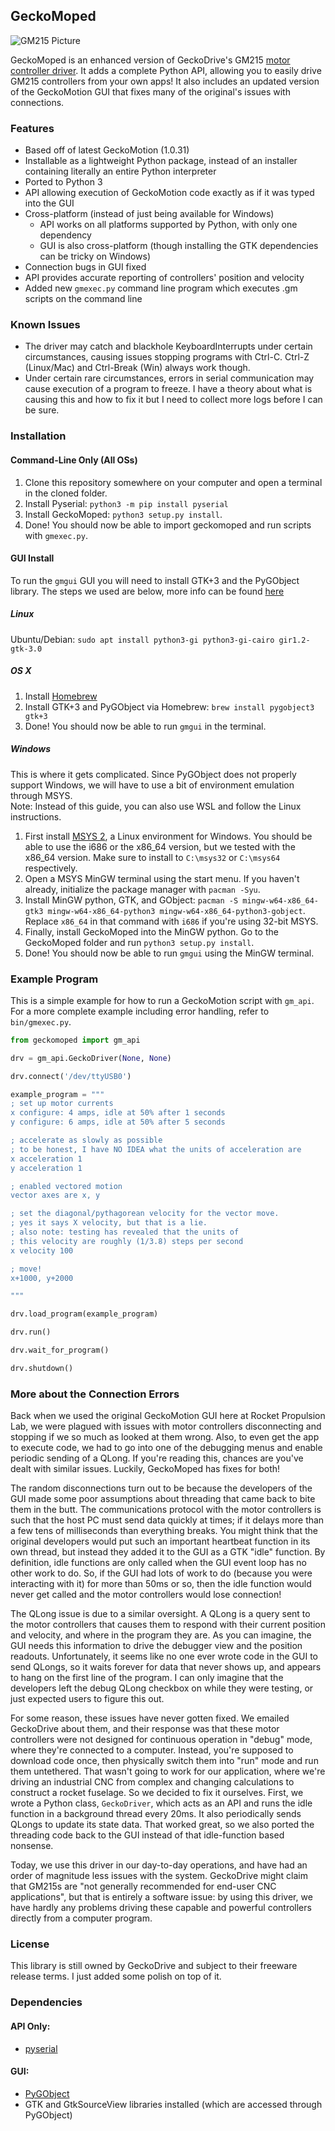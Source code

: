 ## GeckoMoped

![GM215 Picture](https://www.geckodrive.com/media/catalog/product/cache/c687aa7517cf01e65c009f6943c2b1e9/g/m/gm215-1.jpg)

GeckoMoped is an enhanced version of GeckoDrive's GM215 [motor controller driver](https://www.geckodrive.com/support/geckomotion.html).  It adds a complete Python API, allowing you to easily drive GM215 controllers from your own apps!  It also includes an updated version of the GeckoMotion GUI that fixes many of the original's issues with connections.


### Features

- Based off of latest GeckoMotion (1.0.31)
- Installable as a lightweight Python package, instead of an installer containing literally an entire Python interpreter
- Ported to Python 3
- API allowing execution of GeckoMotion code exactly as if it was typed into the GUI
- Cross-platform (instead of just being available for Windows)
    - API works on all platforms supported by Python, with only one dependency
    - GUI is also cross-platform (though installing the GTK dependencies can be tricky on Windows)
- Connection bugs in GUI fixed
- API provides accurate reporting of controllers' position and velocity
- Added new `gmexec.py` command line program which executes .gm scripts on the command line

### Known Issues

- The driver may catch and blackhole KeyboardInterrupts under certain circumstances, causing issues stopping programs with Ctrl-C.  Ctrl-Z (Linux/Mac) and Ctrl-Break (Win) always work though.
- Under certain rare circumstances, errors in serial communication may cause execution of a program to freeze.  I have a theory about what is causing this and how to fix it but I need to collect more logs before I can be sure.

### Installation

#### Command-Line Only (All OSs)

1. Clone this repository somewhere on your computer and open a terminal in the cloned folder.
2. Install Pyserial: `python3 -m pip install pyserial`
3. Install GeckoMoped: `python3 setup.py install`.
4. Done!  You should now be able to import geckomoped and run scripts with `gmexec.py`.

#### GUI Install

To run the `gmgui` GUI you will need to install GTK+3 and the PyGObject library.
The steps we used are below, more info can be found [here](https://pygobject.readthedocs.io/en/latest/getting_started.html)

##### Linux

Ubuntu/Debian: `sudo apt install python3-gi python3-gi-cairo gir1.2-gtk-3.0`

##### OS X

1. Install [Homebrew](https://brew.sh/)
2. Install GTK+3 and PyGObject via Homebrew: `brew install pygobject3 gtk+3`
3. Done!  You should now be able to run `gmgui` in the terminal.

##### Windows
This is where it gets complicated.  Since PyGObject does not properly support Windows, we will have to use
a bit of environment emulation through MSYS.  
Note: Instead of this guide, you can also use WSL and follow the Linux instructions.

1. First install [MSYS 2](http://www.msys2.org/), a Linux environment for Windows.  You should be able to use the i686 or the x86_64 version, but we tested with the x86_64 version.  Make sure to install to `C:\msys32` or `C:\msys64` respectively.
2. Open a MSYS MinGW terminal using the start menu.  If you haven't already, initialize the package manager with `pacman -Syu`.
3. Install MinGW python, GTK, and GObject: `pacman -S mingw-w64-x86_64-gtk3 mingw-w64-x86_64-python3 mingw-w64-x86_64-python3-gobject`.  Replace `x86_64` in that command with `i686` if you're using 32-bit MSYS.
4. Finally, install GeckoMoped into the MinGW python.  Go to the GeckoMoped folder and run `python3 setup.py install`.  
5. Done!  You should now be able to run `gmgui` using the MinGW terminal.

### Example Program

This is a simple example for how to run a GeckoMotion script with `gm_api`.  For a more complete example including error handling, refer to `bin/gmexec.py`.

```python
from geckomoped import gm_api

drv = gm_api.GeckoDriver(None, None)

drv.connect('/dev/ttyUSB0')

example_program = """
; set up motor currents
x configure: 4 amps, idle at 50% after 1 seconds
y configure: 6 amps, idle at 50% after 5 seconds

; accelerate as slowly as possible
; to be honest, I have NO IDEA what the units of acceleration are
x acceleration 1
y acceleration 1

; enabled vectored motion
vector axes are x, y

; set the diagonal/pythagorean velocity for the vector move.
; yes it says X velocity, but that is a lie.
; also note: testing has revealed that the units of 
; this velocity are roughly (1/3.8) steps per second
x velocity 100

; move!
x+1000, y+2000

"""

drv.load_program(example_program)

drv.run()

drv.wait_for_program()

drv.shutdown()

```

### More about the Connection Errors

Back when we used the original GeckoMotion GUI here at Rocket Propulsion Lab, we were plagued with issues with motor controllers disconnecting and stopping if we so much as looked at them wrong.  Also, to even get the app to execute code, we had to go into one of the debugging menus and enable periodic sending of a QLong.  If you're reading this, chances are you've dealt with similar issues.  Luckily, GeckoMoped has fixes for both!

The random disconnections turn out to be because the developers of the GUI made some poor assumptions about threading that came back to bite them in the butt.  The communications protocol with the motor controllers is such that the host PC must send data quickly at times; if it delays more than a few tens of milliseconds than everything breaks.  You might think that the original developers would put such an important heartbeat function in its own thread, but instead they added it to the GUI as a GTK "idle" function.  By definition, idle functions are only called when the GUI event loop has no other work to do.  So, if the GUI had lots of work to do (because you were interacting with it) for more than 50ms or so, then the idle function would never get called and the motor controllers would lose connection!  

The QLong issue is due to a similar oversight.  A QLong is a query sent to the motor controllers that causes them to respond with their current position and velocity, and where in the program they are.  As you can imagine, the GUI needs this information to drive the debugger view and the position readouts.  Unfortunately, it seems like no one ever wrote code in the GUI to send QLongs, so it waits forever for data that never shows up, and appears to hang on the first line of the program.  I can only imagine that the developers left the debug QLong checkbox on while they were testing, or just expected users to figure this out.

For some reason, these issues have never gotten fixed.  We emailed GeckoDrive about them, and their response was that these motor controllers were not designed for continuous operation in "debug" mode, where they're connected to a computer.  Instead, you're supposed to download code once, then physically switch them into "run" mode and run them untethered.  That wasn't going to work for our application, where we're driving an industrial CNC from complex and changing calculations to construct a rocket fuselage.  So we decided to fix it ourselves.  First, we wrote a Python class, `GeckoDriver`, which acts as an API and runs the idle function in a background thread every 20ms.  It also periodically sends QLongs to update its state data.  That worked great, so we also ported the threading code back to the GUI instead of that idle-function based nonsense.

Today, we use this driver in our day-to-day operations, and have had an order of magnitude less issues with the system. GeckoDrive might claim that GM215s are "not generally recommended for end-user CNC applications", but that is entirely a software issue: by using this driver, we have hardly any problems driving these capable and powerful controllers directly from a computer program.


### License

This library is still owned by GeckoDrive and subject to their freeware release terms.  I just added some polish on top of it.

### Dependencies

#### API Only:
- [pyserial](https://pypi.org/project/pyserial/)

#### GUI:
- [PyGObject](https://pypi.org/project/PyGObject/)
- GTK and GtkSourceView libraries installed (which are accessed through PyGObject)